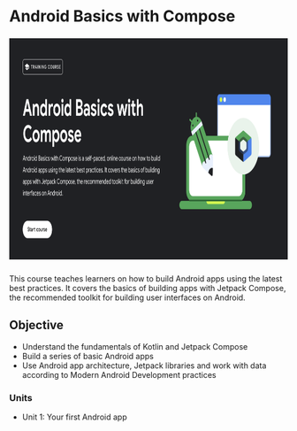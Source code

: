# Android Basics with Compose
###

<div align="left">
  <img height="400" src= "android-banner.png" />
</div>

###
This course teaches learners on how to build Android apps using the latest best practices. It covers the basics of building apps with Jetpack Compose, the recommended toolkit for building user interfaces on Android.
## Objective
- Understand the fundamentals of Kotlin and Jetpack Compose
- Build a series of basic Android apps
- Use Android app architecture, Jetpack libraries and work with data according to Modern Android Development practices

### Units
- Unit 1: Your first Android app
